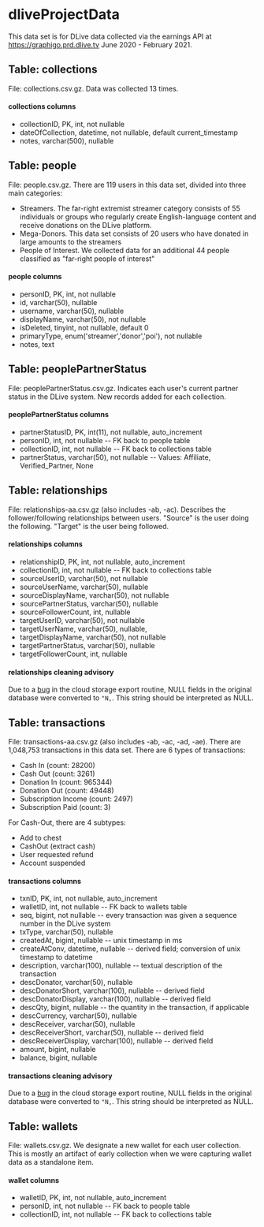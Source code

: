 # dliveProjectData

This data set is for DLive data collected via the earnings API at https://graphigo.prd.dlive.tv June 2020 - February 2021. 

## Table: collections
File: collections.csv.gz. Data was collected 13 times. 

#### collections columns
* collectionID, PK, int, not nullable
* dateOfCollection, datetime, not nullable, default current_timestamp
* notes, varchar(500), nullable

## Table: people
File: people.csv.gz. There are 119 users in this data set, divided into three main categories:
* Streamers. The far-right extremist streamer category consists of 55 individuals or groups who regularly create English-language content and receive donations on the DLive platform. 
* Mega-Donors. This data set consists of 20 users who have donated in large amounts to the streamers
* People of Interest. We collected data for an additional 44 people classified as "far-right people of interest"

#### people columns
* personID, PK, int, not nullable
* id, varchar(50), nullable
* username, varchar(50), nullable
* displayName, varchar(50), not nullable
* isDeleted, tinyint, not nullable, default 0
* primaryType, enum('streamer','donor','poi'), not nullable
* notes, text 

## Table: peoplePartnerStatus
File: peoplePartnerStatus.csv.gz. Indicates each user's current partner status in the DLive system. New records added for each collection.

#### peoplePartnerStatus columns
* partnerStatusID, PK, int(11), not nullable, auto_increment
* personID, int, not nullable -- FK back to people table
* collectionID, int, not nullable -- FK back to collections table
* partnerStatus, varchar(50), not nullable -- Values: Affiliate, Verified_Partner, None

## Table: relationships
File: relationships-aa.csv.gz (also includes -ab, -ac). Describes the follower/following relationships between users. "Source" is the user doing the following. "Target" is the user being followed.

#### relationships columns
* relationshipID, PK, int, not nullable, auto_increment
* collectionID, int, not nullable -- FK back to collections table
* sourceUserID, varchar(50), not nullable 
* sourceUserName, varchar(50), nullable
* sourceDisplayName, varchar(50), not nullable
* sourcePartnerStatus, varchar(50), nullable
* sourceFollowerCount, int, nullable
* targetUserID, varchar(50), not nullable
* targetUserName, varchar(50), nullable,
* targetDisplayName, varchar(50), not nullable
* targetPartnerStatus, varchar(50), nullable
* targetFollowerCount, int, nullable

#### relationships cleaning advisory
Due to a [bug](https://cloud.google.com/sql/docs/mysql/known-issues) in the cloud storage export routine, NULL fields in the original database were converted to ```"N,```. This string should be interpreted as NULL.

## Table: transactions
File: transactions-aa.csv.gz (also includes -ab, -ac, -ad, -ae). There are 1,048,753 transactions in this data set. There are 6 types of transactions:
* Cash In (count: 28200)
* Cash Out (count: 3261)
* Donation In (count: 965344)
* Donation Out (count: 49448)
* Subscription Income (count: 2497)
* Subscription Paid (count: 3)

For Cash-Out, there are 4 subtypes:
* Add to chest
* CashOut (extract cash)
* User requested refund
* Account suspended

#### transactions columns
* txnID, PK, int, not nullable, auto_increment
* walletID, int, not nullable -- FK back to wallets table
* seq, bigint, not nullable -- every transaction was given a sequence number in the DLive system
* txType, varchar(50), nullable
* createdAt, bigint, nullable -- unix timestamp in ms
* createAtConv, datetime, nullable -- derived field; conversion of unix timestamp to datetime
* description, varchar(100), nullable -- textual description of the transaction
* descDonator, varchar(50), nullable
* descDonatorShort, varchar(100), nullable -- derived field
* descDonatorDisplay, varchar(100), nullable -- derived field
* descQty, bigint, nullable -- the quantity in the transaction, if applicable
* descCurrency, varchar(50), nullable
* descReceiver, varchar(50), nullable
* descReceiverShort, varchar(50), nullable -- derived field
* descReceiverDisplay, varchar(100), nullable -- derived field
* amount, bigint, nullable
* balance, bigint, nullable

#### transactions cleaning advisory
Due to a [bug](https://cloud.google.com/sql/docs/mysql/known-issues) in the cloud storage export routine, NULL fields in the original database were converted to ```"N,```. This string should be interpreted as NULL.

## Table: wallets
File: wallets.csv.gz. We designate a new wallet for each user collection. This is mostly an artifact of early collection when we were capturing wallet data as a standalone item.

#### wallet columns
* walletID, PK, int, not nullable, auto_increment
* personID, int, not nullable -- FK back to people table
* collectionID, int, not nullable -- FK back to collections table
